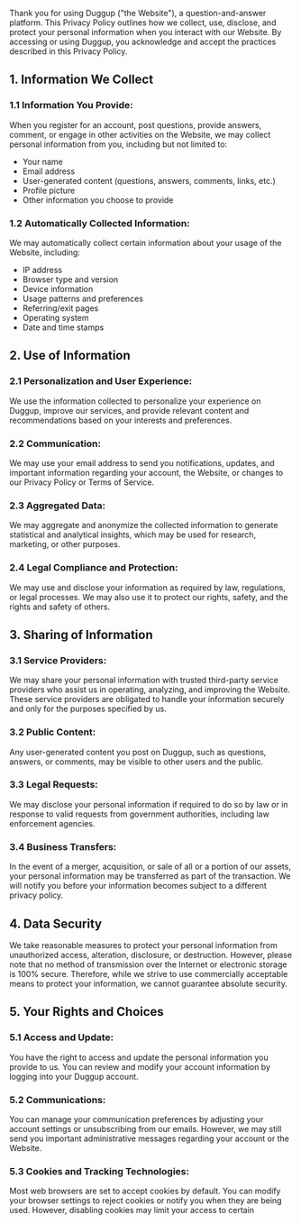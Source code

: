 Thank you for using Duggup ("the Website"), a question-and-answer platform. This Privacy Policy outlines how we collect, use, disclose, and protect your personal information when you interact with our Website. By accessing or using Duggup, you acknowledge and accept the practices described in this Privacy Policy.

## 1. Information We Collect

### 1.1 Information You Provide:
When you register for an account, post questions, provide answers, comment, or engage in other activities on the Website, we may collect personal information from you, including but not limited to:
- Your name
- Email address
- User-generated content (questions, answers, comments, links, etc.)
- Profile picture
- Other information you choose to provide

### 1.2 Automatically Collected Information:
We may automatically collect certain information about your usage of the Website, including:
- IP address
- Browser type and version
- Device information
- Usage patterns and preferences
- Referring/exit pages
- Operating system
- Date and time stamps

## 2. Use of Information

### 2.1 Personalization and User Experience:
We use the information collected to personalize your experience on Duggup, improve our services, and provide relevant content and recommendations based on your interests and preferences.

### 2.2 Communication:
We may use your email address to send you notifications, updates, and important information regarding your account, the Website, or changes to our Privacy Policy or Terms of Service.

### 2.3 Aggregated Data:
We may aggregate and anonymize the collected information to generate statistical and analytical insights, which may be used for research, marketing, or other purposes.

### 2.4 Legal Compliance and Protection:
We may use and disclose your information as required by law, regulations, or legal processes. We may also use it to protect our rights, safety, and the rights and safety of others.

## 3. Sharing of Information

### 3.1 Service Providers:
We may share your personal information with trusted third-party service providers who assist us in operating, analyzing, and improving the Website. These service providers are obligated to handle your information securely and only for the purposes specified by us.

### 3.2 Public Content:
Any user-generated content you post on Duggup, such as questions, answers, or comments, may be visible to other users and the public.

### 3.3 Legal Requests:
We may disclose your personal information if required to do so by law or in response to valid requests from government authorities, including law enforcement agencies.

### 3.4 Business Transfers:
In the event of a merger, acquisition, or sale of all or a portion of our assets, your personal information may be transferred as part of the transaction. We will notify you before your information becomes subject to a different privacy policy.

## 4. Data Security

We take reasonable measures to protect your personal information from unauthorized access, alteration, disclosure, or destruction. However, please note that no method of transmission over the Internet or electronic storage is 100% secure. Therefore, while we strive to use commercially acceptable means to protect your information, we cannot guarantee absolute security.

## 5. Your Rights and Choices

### 5.1 Access and Update:
You have the right to access and update the personal information you provide to us. You can review and modify your account information by logging into your Duggup account.

### 5.2 Communications:
You can manage your communication preferences by adjusting your account settings or unsubscribing from our emails. However, we may still send you important administrative messages regarding your account or the Website.

### 5.3 Cookies and Tracking Technologies:
Most web browsers are set to accept cookies by default. You can modify your browser settings to reject cookies or notify you when they are being used. However, disabling cookies may limit your access to certain
